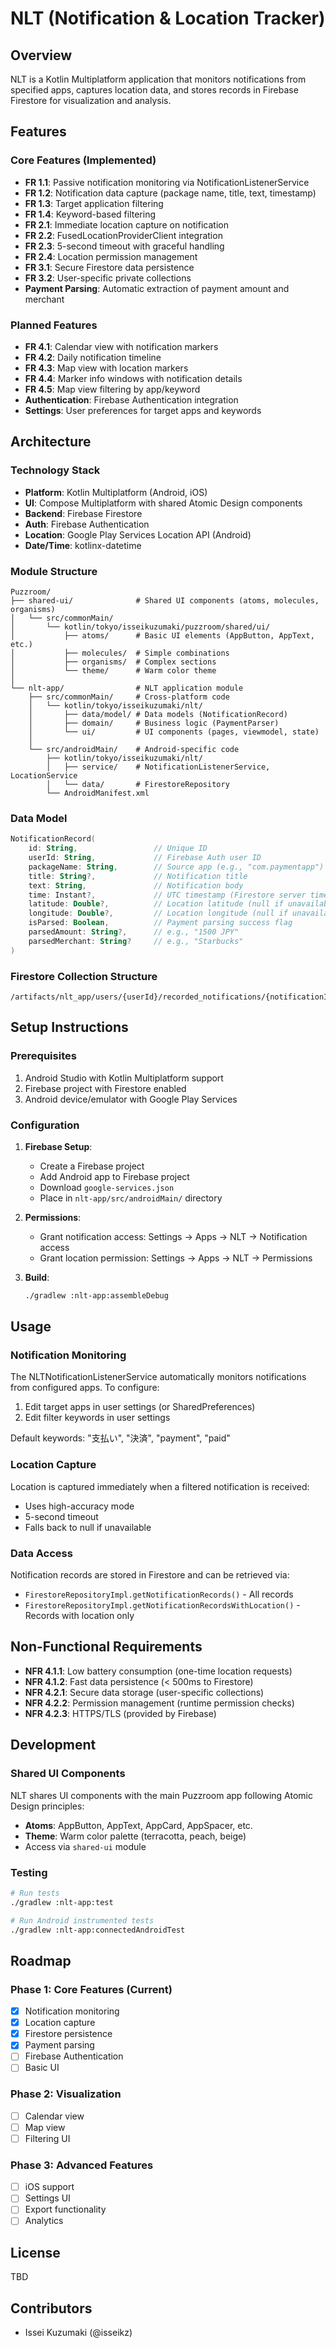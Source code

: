 # NLT (Notification & Location Tracker)

## Overview

NLT is a Kotlin Multiplatform application that monitors notifications from specified apps, captures location data, and stores records in Firebase Firestore for visualization and analysis.

## Features

### Core Features (Implemented)

- **FR 1.1**: Passive notification monitoring via NotificationListenerService
- **FR 1.2**: Notification data capture (package name, title, text, timestamp)
- **FR 1.3**: Target application filtering
- **FR 1.4**: Keyword-based filtering
- **FR 2.1**: Immediate location capture on notification
- **FR 2.2**: FusedLocationProviderClient integration
- **FR 2.3**: 5-second timeout with graceful handling
- **FR 2.4**: Location permission management
- **FR 3.1**: Secure Firestore data persistence
- **FR 3.2**: User-specific private collections
- **Payment Parsing**: Automatic extraction of payment amount and merchant

### Planned Features

- **FR 4.1**: Calendar view with notification markers
- **FR 4.2**: Daily notification timeline
- **FR 4.3**: Map view with location markers
- **FR 4.4**: Marker info windows with notification details
- **FR 4.5**: Map view filtering by app/keyword
- **Authentication**: Firebase Authentication integration
- **Settings**: User preferences for target apps and keywords

## Architecture

### Technology Stack

- **Platform**: Kotlin Multiplatform (Android, iOS)
- **UI**: Compose Multiplatform with shared Atomic Design components
- **Backend**: Firebase Firestore
- **Auth**: Firebase Authentication
- **Location**: Google Play Services Location API (Android)
- **Date/Time**: kotlinx-datetime

### Module Structure

```
Puzzroom/
├── shared-ui/              # Shared UI components (atoms, molecules, organisms)
│   └── src/commonMain/
│       └── kotlin/tokyo/isseikuzumaki/puzzroom/shared/ui/
│           ├── atoms/      # Basic UI elements (AppButton, AppText, etc.)
│           ├── molecules/  # Simple combinations
│           ├── organisms/  # Complex sections
│           └── theme/      # Warm color theme
│
└── nlt-app/                # NLT application module
    ├── src/commonMain/     # Cross-platform code
    │   └── kotlin/tokyo/isseikuzumaki/nlt/
    │       ├── data/model/ # Data models (NotificationRecord)
    │       ├── domain/     # Business logic (PaymentParser)
    │       └── ui/         # UI components (pages, viewmodel, state)
    │
    └── src/androidMain/    # Android-specific code
        ├── kotlin/tokyo/isseikuzumaki/nlt/
        │   ├── service/    # NotificationListenerService, LocationService
        │   └── data/       # FirestoreRepository
        └── AndroidManifest.xml
```

### Data Model

```kotlin
NotificationRecord(
    id: String,                 // Unique ID
    userId: String,             // Firebase Auth user ID
    packageName: String,        // Source app (e.g., "com.paymentapp")
    title: String?,             // Notification title
    text: String,               // Notification body
    time: Instant?,             // UTC timestamp (Firestore server timestamp)
    latitude: Double?,          // Location latitude (null if unavailable)
    longitude: Double?,         // Location longitude (null if unavailable)
    isParsed: Boolean,          // Payment parsing success flag
    parsedAmount: String?,      // e.g., "1500 JPY"
    parsedMerchant: String?     // e.g., "Starbucks"
)
```

### Firestore Collection Structure

```
/artifacts/nlt_app/users/{userId}/recorded_notifications/{notificationId}
```

## Setup Instructions

### Prerequisites

1. Android Studio with Kotlin Multiplatform support
2. Firebase project with Firestore enabled
3. Android device/emulator with Google Play Services

### Configuration

1. **Firebase Setup**:
   - Create a Firebase project
   - Add Android app to Firebase project
   - Download `google-services.json`
   - Place in `nlt-app/src/androidMain/` directory

2. **Permissions**:
   - Grant notification access: Settings → Apps → NLT → Notification access
   - Grant location permission: Settings → Apps → NLT → Permissions

3. **Build**:
   ```bash
   ./gradlew :nlt-app:assembleDebug
   ```

## Usage

### Notification Monitoring

The NLTNotificationListenerService automatically monitors notifications from configured apps. To configure:

1. Edit target apps in user settings (or SharedPreferences)
2. Edit filter keywords in user settings

Default keywords: "支払い", "決済", "payment", "paid"

### Location Capture

Location is captured immediately when a filtered notification is received:
- Uses high-accuracy mode
- 5-second timeout
- Falls back to null if unavailable

### Data Access

Notification records are stored in Firestore and can be retrieved via:
- `FirestoreRepositoryImpl.getNotificationRecords()` - All records
- `FirestoreRepositoryImpl.getNotificationRecordsWithLocation()` - Records with location only

## Non-Functional Requirements

- **NFR 4.1.1**: Low battery consumption (one-time location requests)
- **NFR 4.1.2**: Fast data persistence (< 500ms to Firestore)
- **NFR 4.2.1**: Secure data storage (user-specific collections)
- **NFR 4.2.2**: Permission management (runtime permission checks)
- **NFR 4.2.3**: HTTPS/TLS (provided by Firebase)

## Development

### Shared UI Components

NLT shares UI components with the main Puzzroom app following Atomic Design principles:

- **Atoms**: AppButton, AppText, AppCard, AppSpacer, etc.
- **Theme**: Warm color palette (terracotta, peach, beige)
- Access via `shared-ui` module

### Testing

```bash
# Run tests
./gradlew :nlt-app:test

# Run Android instrumented tests
./gradlew :nlt-app:connectedAndroidTest
```

## Roadmap

### Phase 1: Core Features (Current)
- [x] Notification monitoring
- [x] Location capture
- [x] Firestore persistence
- [x] Payment parsing
- [ ] Firebase Authentication
- [ ] Basic UI

### Phase 2: Visualization
- [ ] Calendar view
- [ ] Map view
- [ ] Filtering UI

### Phase 3: Advanced Features
- [ ] iOS support
- [ ] Settings UI
- [ ] Export functionality
- [ ] Analytics

## License

TBD

## Contributors

- Issei Kuzumaki (@isseikz)
